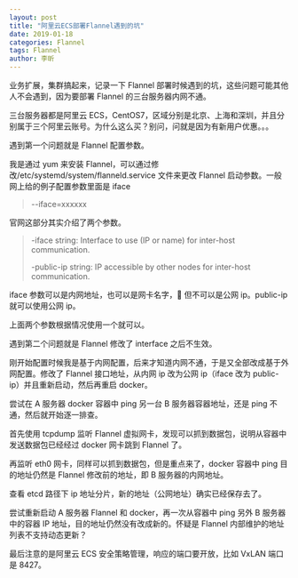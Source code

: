 ```yaml
---
layout: post
title: "阿里云ECS部署Flannel遇到的坑"
date: 2019-01-18
categories: Flannel
tags: Flannel
author: 李昕
---
```


业务扩展，集群搞起来，记录一下 Flannel 部署时候遇到的坑，这些问题可能其他人不会遇到，因为要部署 Flannel 的三台服务器内网不通。

三台服务器都是阿里云 ECS，CentOS7，区域分别是北京、上海和深圳，并且分别属于三个阿里云账号。为什么这么买？别问，问就是因为有新用户优惠。。。

遇到第一个问题就是 Flannel 配置参数。

我是通过 yum 来安装 Flannel，可以通过修改/etc/systemd/system/flanneld.service 文件来更改 Flannel 启动参数。一般网上给的例子配置参数里面是 iface

> --iface=xxxxxx

官网这部分其实介绍了两个参数。

> -iface string: Interface to use (IP or name) for inter-host communication.
>
> -public-ip string: IP accessible by other nodes for inter-host communication.

iface 参数可以是内网地址，也可以是网卡名字， 但不可以是公网 ip。public-ip 就可以使用公网 ip。

上面两个参数根据情况使用一个就可以。

遇到第二个问题就是 Flannel 修改了 interface 之后不生效。

刚开始配置时候我是基于内网配置，后来才知道内网不通，于是又全部改成基于外网配置。修改了 Flannel 接口地址，从内网 ip 改为公网 ip（iface 改为 public-ip）并且重新启动，然后再重启 docker。

尝试在 A 服务器 docker 容器中 ping 另一台 B 服务器容器地址，还是 ping 不通，然后就开始逐一排查。

首先使用 tcpdump 监听 Flannel 虚拟网卡，发现可以抓到数据包，说明从容器中发送数据包已经经过 docker 网卡跳到 Flannel 了。

再监听 eth0 网卡，同样可以抓到数据包，但是重点来了，docker 容器中 ping 目的地址仍然是 Flannel 修改前的地址，即 B 服务器的内网地址。

查看 etcd 路径下 ip 地址分片，新的地址（公网地址）确实已经保存去了。

尝试重新启动 A 服务器 Flannel 和 docker，再一次从容器中 ping 另外 B 服务器中的容器 IP 地址，目的地址仍然没有改成新的。怀疑是 Flannel 内部维护的地址列表不支持动态更新？

最后注意的是阿里云 ECS 安全策略管理，响应的端口要开放，比如 VxLAN 端口是 8427。

